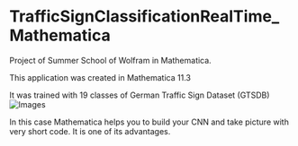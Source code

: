 # TrafficSignClassificationRealTime_Mathematica
Project of Summer School of Wolfram in Mathematica. 

This application was created in Mathematica 11.3

It was trained with 19 classes of German Traffic Sign Dataset (GTSDB) 
![Images]("./ProjectSummerSchool/imageTest/imagesTest/stopSignTest.png")

In this case Mathematica helps you to build your CNN and take picture with very short code. It is one of its advantages.
